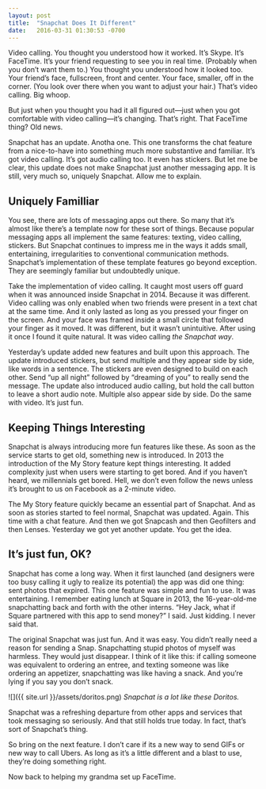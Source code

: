 ```yaml
---
layout: post
title:  "Snapchat Does It Different"
date:   2016-03-31 01:30:53 -0700
---
```


Video calling. You thought you understood how it worked. It’s Skype. It’s FaceTime. It’s your friend requesting to see you in real time. (Probably when you don’t want them to.) You thought you understood how it looked too. Your friend’s face, fullscreen, front and center. Your face, smaller, off in the corner. (You look over there when you want to adjust your hair.) That’s video calling. Big whoop.

But just when you thought you had it all figured out—just when you got comfortable with video calling—it’s changing. That’s right. That FaceTime thing? Old news.

Snapchat has an update. Anotha one. This one transforms the chat feature from a nice-to-have into something much more substantive and familiar. It’s got video calling. It’s got audio calling too. It even has stickers. But let me be clear, this update does not make Snapchat just another messaging app. It is still, very much so, uniquely Snapchat. Allow me to explain.

## Uniquely Familliar

You see, there are lots of messaging apps out there. So many that it’s almost like there’s a template now for these sort of things. Because popular messaging apps all implement the same features: texting, video calling, stickers. But Snapchat continues to impress me in the ways it adds small, entertaining, irregularities to conventional communication methods. Snapchat’s implementation of these template features go beyond exception. They are seemingly familiar but undoubtedly unique.

Take the implementation of video calling. It caught most users off guard when it was announced inside Snapchat in 2014. Because it was different. Video calling was only enabled when two friends were present in a text chat at the same time. And it only lasted as long as you pressed your finger on the screen. And your face was framed inside a small circle that followed your finger as it moved. It was different, but it wasn’t unintuitive. After using it once I found it quite natural. It was video calling *the Snapchat way*.

Yesterday’s update added new features and built upon this approach. The update introduced stickers, but send multiple and they appear side by side, like words in a sentence. The stickers are even designed to build on each other. Send “up all night” followed by “dreaming of you” to really send the message. The update also introduced audio calling, but hold the call button to leave a short audio note. Multiple also appear side by side. Do the same with video. It’s just fun.

## Keeping Things Interesting

Snapchat is always introducing more fun features like these. As soon as the service starts to get old, something new is introduced. In 2013 the introduction of the My Story feature kept things interesting. It added complexity just when users were starting to get bored. And if you haven’t heard, we millennials get bored. Hell, we don’t even follow the news unless it’s brought to us on Facebook as a 2-minute video.

The My Story feature quickly became an essential part of Snapchat. And as soon as stories started to feel normal, Snapchat was updated. Again. This time with a chat feature. And then we got Snapcash and then Geofilters and then Lenses. Yesterday we got yet another update. You get the idea.


## It’s just fun, OK?

Snapchat has come a long way. When it first launched (and designers were too busy calling it ugly to realize its potential) the app was did one thing: sent photos that expired. This one feature was simple and fun to use. It was entertaining. I remember eating lunch at Square in 2013, the 16-year-old-me snapchatting back and forth with the other interns. “Hey Jack, what if Square partnered with this app to send money?” I said. Just kidding. I never said that.

The original Snapchat was just fun. And it was easy. You didn’t really need a reason for sending a Snap. Snapchatting stupid photos of myself was harmless. They would just disappear. I think of it like this: if calling someone was equivalent to ordering an entree, and texting someone was like ordering an appetizer, snapchatting was like having a snack. And you’re lying if you say you don’t snack.

![]({{ site.url }}/assets/doritos.png)
*Snapchat is a lot like these Doritos.*

Snapchat was a refreshing departure from other apps and services that took messaging so seriously. And that still holds true today. In fact, that’s sort of Snapchat’s thing.

So bring on the next feature. I don’t care if its a new way to send GIFs or new way to call Ubers. As long as it’s a little different and a blast to use, they’re doing something right.

Now back to helping my grandma set up FaceTime.